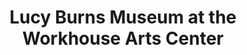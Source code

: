 ---
layout: repo
title: "Lucy Burns Museum at the Workhouse Arts Center"
id: 16647
permalink: repos/16647/
---